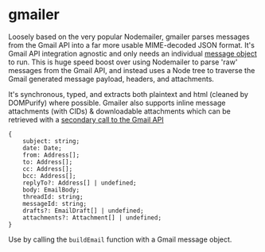 # gmailer

Loosely based on the very popular Nodemailer, gmailer parses messages from the Gmail API into a far more usable MIME-decoded JSON format. It's Gmail API integration agnostic and only needs an individual [message object](https://developers.google.com/gmail/api/reference/rest/v1/users.messages/get) to run. This is huge speed boost over using Nodemailer to parse 'raw' messages from the Gmail API, and instead uses a Node tree to traverse the Gmail generated message payload, headers, and attachments. 

It's synchronous, typed, and extracts both plaintext and html (cleaned by DOMPurify) where possible. Gmailer also supports inline message attachments (with CIDs) & downloadable attachments which can be retrieved with a [secondary call to the Gmail API](https://developers.google.com/gmail/api/reference/rest/v1/users.messages.attachments/get)


```
{
    subject: string;
    date: Date;
    from: Address[];
    to: Address[];
    cc: Address[];
    bcc: Address[];
    replyTo?: Address[] | undefined;
    body: EmailBody;
    threadId: string;
    messageId: string;
    drafts?: EmailDraft[] | undefined;
    attachments?: Attachment[] | undefined;
}
```

 Use by calling the ```buildEmail``` function with a Gmail message object. 
